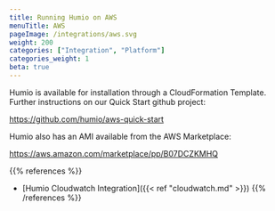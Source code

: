 ```yaml
---
title: Running Humio on AWS
menuTitle: AWS
pageImage: /integrations/aws.svg
weight: 200
categories: ["Integration", "Platform"]
categories_weight: 1
beta: true
---
```


<!-- TODO: Peter -->

Humio is available for installation through a CloudFormation Template. Further
instructions on our Quick Start github project:

https://github.com/humio/aws-quick-start

Humio also has an AMI available from the AWS Marketplace:

https://aws.amazon.com/marketplace/pp/B07DCZKMHQ


{{% references %}}
- [Humio Cloudwatch Integration]({{< ref "cloudwatch.md" >}})
{{% /references %}}
